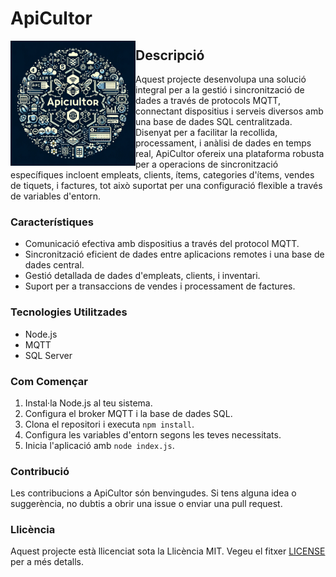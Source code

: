 # ApiCultor

<img src="logoApiCultor.png" alt="Logo del Proyecto" width="200" height="200" align="left" />

## Descripció

Aquest projecte desenvolupa una solució integral per a la gestió i sincronització de dades a través de protocols MQTT, connectant dispositius i serveis diversos amb una base de dades SQL centralitzada. Disenyat per a facilitar la recollida, processament, i anàlisi de dades en temps real, ApiCultor ofereix una plataforma robusta per a operacions de sincronització específiques incloent empleats, clients, ítems, categories d'ítems, vendes de tiquets, i factures, tot això suportat per una configuració flexible a través de variables d'entorn.

### Característiques

- Comunicació efectiva amb dispositius a través del protocol MQTT.
- Sincronització eficient de dades entre aplicacions remotes i una base de dades central.
- Gestió detallada de dades d'empleats, clients, i inventari.
- Suport per a transaccions de vendes i processament de factures.

### Tecnologies Utilitzades

- Node.js
- MQTT
- SQL Server

### Com Començar

1. Instal·la Node.js al teu sistema.
2. Configura el broker MQTT i la base de dades SQL.
3. Clona el repositori i executa `npm install`.
4. Configura les variables d'entorn segons les teves necessitats.
5. Inicia l'aplicació amb `node index.js`.

### Contribució

Les contribucions a ApiCultor són benvingudes. Si tens alguna idea o suggerència, no dubtis a obrir una issue o enviar una pull request.

### Llicència

Aquest projecte està llicenciat sota la Llicència MIT. Vegeu el fitxer [LICENSE](LICENSE.md) per a més detalls.
